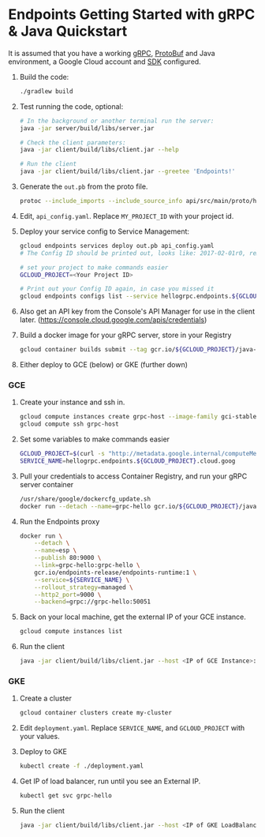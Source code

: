 # Endpoints Getting Started with gRPC & Java Quickstart

It is assumed that you have a
working
[gRPC](http://www.grpc.io/docs/),
[ProtoBuf](https://github.com/google/protobuf#protocol-compiler-installation) and
Java environment, a Google Cloud account
and [SDK](https://cloud.google.com/sdk/) configured.

1. Build the code:

    ```bash
    ./gradlew build
    ```

1. Test running the code, optional:

    ```bash
    # In the background or another terminal run the server:
    java -jar server/build/libs/server.jar

    # Check the client parameters:
    java -jar client/build/libs/client.jar --help

    # Run the client
    java -jar client/build/libs/client.jar --greetee 'Endpoints!'
    ```

1. Generate the `out.pb` from the proto file.

    ```bash
    protoc --include_imports --include_source_info api/src/main/proto/helloworld.proto --descriptor_set_out out.pb
    ```

1. Edit, `api_config.yaml`. Replace `MY_PROJECT_ID` with your project id.

1. Deploy your service config to Service Management:

    ```bash
    gcloud endpoints services deploy out.pb api_config.yaml
    # The Config ID should be printed out, looks like: 2017-02-01r0, remember this

    # set your project to make commands easier
    GCLOUD_PROJECT=<Your Project ID>

    # Print out your Config ID again, in case you missed it
    gcloud endpoints configs list --service hellogrpc.endpoints.${GCLOUD_PROJECT}.cloud.goog
    ```

1. Also get an API key from the Console's API Manager for use in the client later. (https://console.cloud.google.com/apis/credentials)

1. Build a docker image for your gRPC server, store in your Registry

    ```bash
    gcloud container builds submit --tag gcr.io/${GCLOUD_PROJECT}/java-grpc-hello:1.0 .
    ```

1. Either deploy to GCE (below) or GKE (further down)

### GCE

1. Create your instance and ssh in.

    ```bash
    gcloud compute instances create grpc-host --image-family gci-stable --image-project google-containers --tags=http-server
    gcloud compute ssh grpc-host
    ```

1. Set some variables to make commands easier

    ```bash
    GCLOUD_PROJECT=$(curl -s "http://metadata.google.internal/computeMetadata/v1/project/project-id" -H "Metadata-Flavor: Google")
    SERVICE_NAME=hellogrpc.endpoints.${GCLOUD_PROJECT}.cloud.goog
    ```

1. Pull your credentials to access Container Registry, and run your gRPC server container

    ```bash
    /usr/share/google/dockercfg_update.sh
    docker run --detach --name=grpc-hello gcr.io/${GCLOUD_PROJECT}/java-grpc-hello:1.0
    ```

1. Run the Endpoints proxy

    ```bash
    docker run \
        --detach \
        --name=esp \
        --publish 80:9000 \
        --link=grpc-hello:grpc-hello \
        gcr.io/endpoints-release/endpoints-runtime:1 \
        --service=${SERVICE_NAME} \
        --rollout_strategy=managed \
        --http2_port=9000 \
        --backend=grpc://grpc-hello:50051
    ```

1. Back on your local machine, get the external IP of your GCE instance.

    ```bash
    gcloud compute instances list
    ```

1. Run the client

    ```bash
    java -jar client/build/libs/client.jar --host <IP of GCE Instance>:80 --api_key <API Key from Console>
    ```

### GKE

1. Create a cluster

    ```bash
    gcloud container clusters create my-cluster
    ```

1. Edit `deployment.yaml`. Replace `SERVICE_NAME`, and `GCLOUD_PROJECT` with your values.

1. Deploy to GKE

    ```bash
    kubectl create -f ./deployment.yaml
    ```

1. Get IP of load balancer, run until you see an External IP.

    ```bash
    kubectl get svc grpc-hello
    ```

1. Run the client

    ```bash
    java -jar client/build/libs/client.jar --host <IP of GKE LoadBalancer>:80 --api_key <API Key from Console>
    ```
